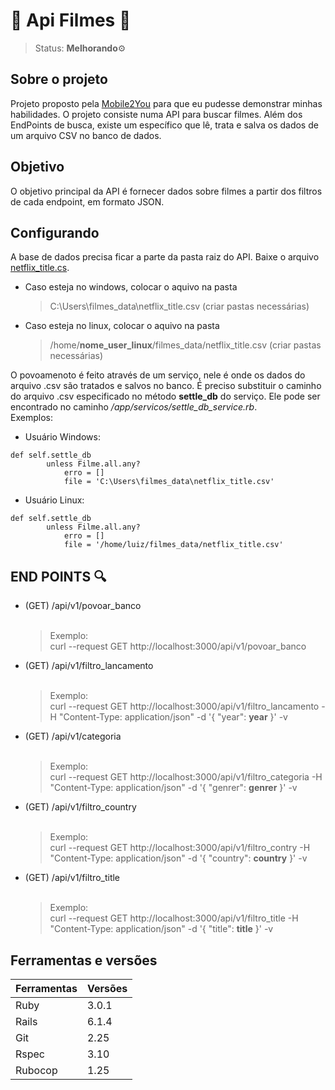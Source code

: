 # 🎥  Api Filmes 🎥
> Status: **Melhorando**⚙️<br>

## Sobre o projeto
Projeto proposto pela [Mobile2You](https://www.mobile2you.com.br/pt/) para que eu pudesse demonstrar minhas habilidades. O projeto consiste numa API para buscar filmes. Além dos EndPoints de busca, existe um específico que lê, trata e salva os dados de um arquivo CSV no banco de dados.

## Objetivo
O objetivo principal da API é fornecer dados sobre filmes a partir dos filtros de cada endpoint, em formato JSON.

## Configurando
A base de dados precisa ficar a parte da pasta raiz do API. Baixe o arquivo [netflix_title.cs](https://drive.google.com/file/d/1oxEV_CnabTh8WkKOxH_vDX4bDOSPhxGd/view?usp=sharing).
+ Caso esteja no windows, colocar o aquivo na pasta
  > C:\Users\filmes_data\netflix_title.csv (criar pastas necessárias)
+ Caso esteja no linux, colocar o aquivo na pasta
  > /home/**nome_user_linux**/filmes_data/netflix_title.csv (criar pastas necessárias)

O povoamenoto é feito através de um serviço, nele é onde os dados do arquivo .csv são tratados e salvos no banco. É preciso substituir o caminho do arquivo .csv especificado no método **settle_db** do serviço. Ele pode ser encontrado no caminho */app/servicos/settle_db_service.rb*. <br>
Exemplos:
+ Usuário Windows: 
```
def self.settle_db
        unless Filme.all.any?
            erro = []
            file = 'C:\Users\filmes_data\netflix_title.csv'
```
+ Usuário Linux: 
```
def self.settle_db
        unless Filme.all.any?
            erro = []
            file = '/home/luiz/filmes_data/netflix_title.csv'
```
## END POINTS 🔍
+ (GET) /api/v1/povoar_banco <br> <br>
  > Exemplo: <br>
  > curl --request GET http://localhost:3000/api/v1/povoar_banco 
+ (GET) /api/v1/filtro_lancamento <br> <br>
  > Exemplo: <br>
  > curl --request GET http://localhost:3000/api/v1/filtro_lancamento -H "Content-Type: application/json" -d '{ "year": **year** }' -v
+ (GET) /api/v1/categoria <br> <br>
   > Exemplo: <br>
   > curl --request GET http://localhost:3000/api/v1/filtro_categoria -H "Content-Type: application/json" -d '{ "genrer": **genrer** }' -v
+ (GET) /api/v1/filtro_country <br><br>
   > Exemplo: <br>
   > curl --request GET http://localhost:3000/api/v1/filtro_contry -H "Content-Type: application/json" -d '{ "country": **country** }' -v
+ (GET) /api/v1/filtro_title <br><br>
   > Exemplo: <br>
   > curl --request GET http://localhost:3000/api/v1/filtro_title -H "Content-Type: application/json" -d '{ "title": **title** }' -v
## Ferramentas e versões

Ferramentas | Versões
----------- | ----------
Ruby        | 3.0.1
Rails       | 6.1.4
Git         | 2.25
Rspec       | 3.10
Rubocop     | 1.25
